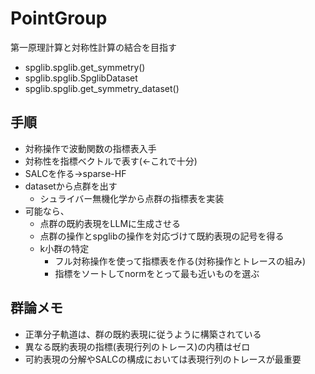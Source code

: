 # PointGroup
第一原理計算と対称性計算の結合を目指す
- spglib.spglib.get_symmetry()
- spglib.spglib.SpglibDataset
- spglib.spglib.get_symmetry_dataset()
## 手順
- 対称操作で波動関数の指標表入手
- 対称性を指標ベクトルで表す(<-これで十分)
- SALCを作る->sparse-HF
- datasetから点群を出す
  - シュライバー無機化学から点群の指標表を実装
- 可能なら、
  - 点群の既約表現をLLMに生成させる
  - 点群の操作とspglibの操作を対応づけて既約表現の記号を得る
  - k小群の特定
    - フル対称操作を使って指標表を作る(対称操作とトレースの組み)
    - 指標をソートしてnormをとって最も近いものを選ぶ
## 群論メモ
- 正準分子軌道は、群の既約表現に従うように構築されている
- 異なる既約表現の指標(表現行列のトレース)の内積はゼロ
- 可約表現の分解やSALCの構成においては表現行列のトレースが最重要
